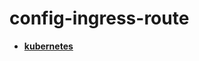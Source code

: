 <!-- generated by markdown-notes-tree -->

# config-ingress-route

<!-- optional markdown-notes-tree directory description starts here -->

<!-- optional markdown-notes-tree directory description ends here -->

- [**kubernetes**](kubernetes)
